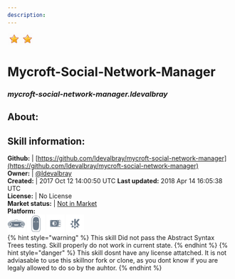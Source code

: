 ```yaml
---  
description:   
---  
```

![](../.gitbook/assets/star.png)![](../.gitbook/assets/star.png)  
# Mycroft-Social-Network-Manager  
### _mycroft-social-network-manager.ldevalbray_  
## About:  


## Skill information:  
**Github:** | [https://github.com/ldevalbray/mycroft-social-network-manager](https://github.com/ldevalbray/mycroft-social-network-manager)  
**Owner:** | [@ldevalbray](https://github.com/ldevalbray)  
**Created:** | 2017 Oct 12 14:00:50 UTC  **Last updated:** 2018 Apr 14 16:05:38 UTC  
**License:** | No License  
**Market status:** | [Not in Market](https://market.mycroft.ai/skill/)  
**Platform:**  
 ![](../.gitbook/assets/mark-1-icon.png)  ![](../.gitbook/assets/mark-2-icon.png)  ![](../.gitbook/assets/picroft-icon.png)  ![](../.gitbook/assets/kde.png)   
{% hint style="warning" %}
This skill Did not pass the Abstract Syntax Trees testing. Skill properly do not work in current state.
{% endhint %}
{% hint style="danger" %}
This skill dosnt have any license attatched. It is not adviasable to use this skillnor fork or clone, as you dont know if you are legaly allowed to do so by the auhtor.
{% endhint %}
